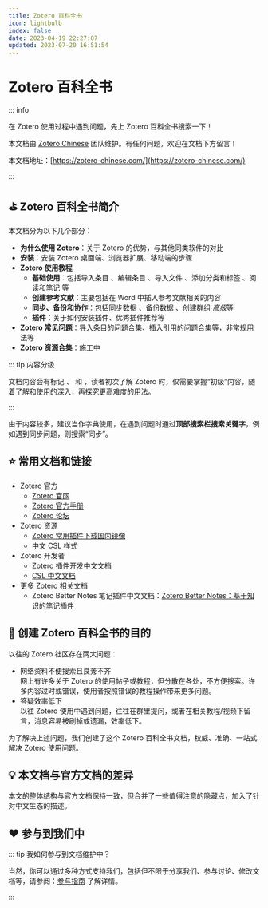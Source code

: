 ```yaml
---
title: Zotero 百科全书
icon: lightbulb
index: false
date: 2023-04-19 22:27:07
updated: 2023-07-20 16:51:54
---
```


# Zotero 百科全书

::: info

在 Zotero 使用过程中遇到问题，先上 Zotero 百科全书搜索一下！

本文档由 [Zotero Chinese](https://github.com/zotero-chinese) 团队维护。有任何问题，欢迎在文档下方留言！

本文档地址：[https://zotero-chinese.com/](https://zotero-chinese.com/)

:::

## ⛳️ Zotero 百科全书简介

本文档分为以下几个部分：

- **为什么使用 Zotero**：关于 Zotero 的优势，与其他同类软件的对比
- **安装**：安装 Zotero 桌面端、浏览器扩展、移动端的步骤
- **Zotero 使用教程**
  - **基础使用**：包括导入条目 <Badge text="初级" />、编辑条目 <Badge text="中级" />、导入文件 <Badge text="初级" />、添加分类和标签 <Badge text="初级" />、阅读和笔记 <Badge text="初级" /> 等
  - **创建参考文献**：主要包括在 Word 中插入参考文献相关的内容 <Badge text="中级" />
  - **同步、备份和协作**：包括同步数据 <Badge text="中级" />、备份数据 <Badge text="高级" />、创建群组 *高级*等
  - **插件**：关于如何安装插件、优秀插件推荐等 <Badge text="中级" />
- **Zotero 常见问题**：导入条目的问题合集、插入引用的问题合集等，非常规用法等
- **Zotero 资源合集**：施工中

::: tip 内容分级

文档内容会有标记 <Badge text="初级" />、<Badge text="中级" /> 和 <Badge text="高级" />，读者初次了解 Zotero 时，仅需要掌握“初级”内容，随着了解和使用的深入，再探究更高难度的用法。

:::

由于内容较多，建议当作字典使用，在遇到问题时通过**顶部搜索栏搜索关键字**，例如遇到同步问题，则搜索“同步”。

## ⭐️ 常用文档和链接

- Zotero 官方
  - [Zotero 官网](https://www.zotero.org/)
  - [Zotero 官方手册](https://www.zotero.org/support/)
  - [Zotero 论坛](https://forums.zotero.org/discussions)
- Zotero 资源
  - [Zotero 常用插件下载国内镜像](https://zotero-chinese.com/plugins/)
  - [中文 CSL 样式](https://zotero-chinese.com/styles)
- Zotero 开发者
  - [Zotero 插件开发中文文档](../plugin-dev-guide/index.md)
  - [CSL 中文文档](../csl-dev-guide/index.md)
- 更多 Zotero 相关文档
  - Zotero Better Notes 笔记插件中文文档：[Zotero Better Notes：基于知识的笔记插件](https://zotero.yuque.com/books/share/f3fe159f-956c-4f10-ade3-c87559cacb60?view=doc_embed)

## 🎯 创建 Zotero 百科全书的目的

以往的 Zotero 社区存在两大问题：

- 网络资料不便搜索且良莠不齐  
  网上有许多关于 Zotero 的使用帖子或教程，但分散在各处，不方便搜索。许多内容过时或错误，使用者按照错误的教程操作带来更多问题。
- 答疑效率低下  
  以往 Zotero 使用中遇到问题，往往在群里提问，或者在相关教程/视频下留言，消息容易被刷掉或遗漏，效率低下。

为了解决上述问题，我们创建了这个 Zotero 百科全书文档，权威、准确、一站式解决 Zotero 使用问题。

## 💡 本文档与官方文档的差异

本文的整体结构与官方文档保持一致，但合并了一些值得注意的隐藏点，加入了针对中文生态的描述。

## ❤️ 参与到我们中

::: tip 我如何参与到文档维护中？

当然，你可以通过多种方式支持我们，包括但不限于分享我们、参与讨论、修改文档等，请参阅：[参与指南](../contributing/index.md) 了解详情。

:::
